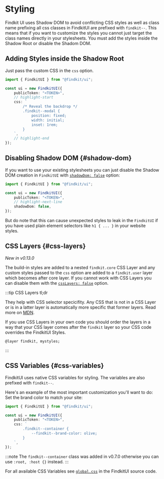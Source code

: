 # Styling

Findkit UI uses Shadow DOM to avoid conflicting CSS styles as well as class
name prefixing all css classes in FindkitUI are prefixed with `findkit--`. This
means that if you want to customize the styles you cannot just target the class
names directly in your stylesheets. You must add the styles inside the Shadow
Root or disable the Shadom DOM.

## Adding Styles inside the Shadow Root

Just pass the custom CSS in the `css` option.

```ts
import { FindkitUI } from "@findkit/ui";

const ui = new FindkitUI({
	publicToken: "<TOKEN>",
	// highlight-start
	css: `
        /* Reveal the backdrop */
        .findkit--modal {
            position: fixed;
            width: initial;
            inset: 1rem;
        }
    `,
	// highlight-end
});
```

## Disabling Shadow DOM {#shadow-dom}

If you want to use your existing stylesheets you can just disable the Shadow DOM
creation in `FindkitUI` with [`shadowDom: false`](/ui/api/#shadowDom) option:

```ts
import { FindkitUI } from "@findkit/ui";

const ui = new FindkitUI({
	publicToken: "<TOKEN>",
	// highlight-next-line
	shadowDom: false,
});
```

But do note that this can cause unexpected styles to leak in the `FindkitUI` if
you have used plain element selectors like `h1 { ... }` in your website styles.

## CSS Layers {#css-layers}

_New in v0.13.0_

The build-in styles are added to a nested `findkit.core` CSS Layer and any
custom styles passed to the `css` option are added to a `findkit.user` layer
which becomes after core layer. If you cannot work with CSS Layers you can
disable them with the [`cssLayers: false`](/ui/api/#cssLayers) option.

:::tip
CSS Layers tl;dr

They help with CSS selector specicifity. Any CSS that is not
in a CSS Layer or is in a latter layer is automatically more specific that
former layers. Read more on
[MDN](https://developer.mozilla.org/en-US/docs/Web/CSS/@layer).

If you use CSS Layers in your own code you should order the layers in a way
that your CSS layer comes after the `findkit` layer so your CSS code
overrides the FindkitUI Styles.

```
@layer findkit, mystyles;
```

:::

## CSS Variables {#css-variables}

FindkitUI uses native CSS variables for styling. The variables are also
prefixed with `findkit--`.

Here's an example of the most important customization you'll want to do: Set
the brand color to match your site:

```ts
import { FindkitUI } from "@findkit/ui";

const ui = new FindkitUI({
	publicToken: "<TOKEN>",
	css: `
        .findkit--container {
            --findkit--brand-color: olive;
        }
    `,
});
```

:::note
The `findkit--container` class was added in v0.7.0 otherwise you can use `:root, :host {}` instead.
:::

For all available CSS Variables see
[`global.css`](https://github.com/findkit/findkit/blob/main/packages/ui/styles/global.css)
in the FindkitUI source code.
